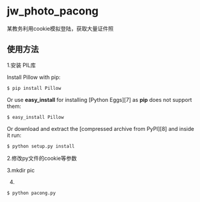 # jw_photo_pacong
某教务利用cookie模拟登陆，获取大量证件照

## 使用方法
1.安装 PIL库

Install Pillow with pip:

```bash
$ pip install Pillow
```

Or use **easy_install** for installing [Python Eggs][7] as **pip** does not support them:

```bash
$ easy_install Pillow
```

Or download and extract the [compressed archive from PyPI][8] and inside it run:

```bash
$ python setup.py install
```
2.修改py文件的cookie等参数

3.mkdir pic 

4.
```bash
$ python pacong.py
```
